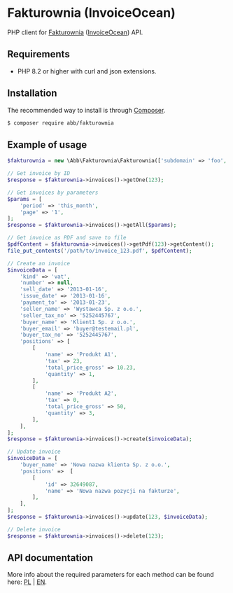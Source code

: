 # Fakturownia (InvoiceOcean)

PHP client for [Fakturownia](https://fakturownia.pl) ([InvoiceOcean](https://invoiceocean.com)) API.

## Requirements

* PHP 8.2 or higher with curl and json extensions.

## Installation

The recommended way to install is through [Composer](http://getcomposer.org).

```bash
$ composer require abb/fakturownia
```

## Example of usage

```php
$fakturownia = new \Abb\Fakturownia\Fakturownia(['subdomain' => 'foo', 'api_token' => 'bar']);

// Get invoice by ID
$response = $fakturownia->invoices()->getOne(123);

// Get invoices by parameters
$params = [
    'period' => 'this_month',
    'page' => '1',
];
$response = $fakturownia->invoices()->getAll($params);

// Get invoice as PDF and save to file
$pdfContent = $fakturownia->invoices()->getPdf(123)->getContent();
file_put_contents('/path/to/invoice_123.pdf', $pdfContent);

// Create an invoice
$invoiceData = [
    'kind' => 'vat',
    'number' => null,
    'sell_date' => '2013-01-16',
    'issue_date' => '2013-01-16',
    'payment_to' => '2013-01-23',
    'seller_name' => 'Wystawca Sp. z o.o.',
    'seller_tax_no' => '5252445767',
    'buyer_name' => 'Klient1 Sp. z o.o.',
    'buyer_email' => 'buyer@testemail.pl',
    'buyer_tax_no' => '5252445767',
    'positions' => [
        [
            'name' => 'Produkt A1',
            'tax' => 23,
            'total_price_gross' => 10.23,
            'quantity' => 1,
        ],
        [
            'name' => 'Produkt A2',
            'tax' => 0,
            'total_price_gross' => 50,
            'quantity' => 3,
        ],
    ],
];
$response = $fakturownia->invoices()->create($invoiceData);

// Update invoice
$invoiceData = [
    'buyer_name' => 'Nowa nazwa klienta Sp. z o.o.',
    'positions' =>  [
        [
            'id' => 32649087,
            'name' => 'Nowa nazwa pozycji na fakturze',
        ],
    ],
];
$response = $fakturownia->invoices()->update(123, $invoiceData);

// Delete invoice
$response = $fakturownia->invoices()->delete(123);
```

## API documentation

More info about the required parameters for each method can be found here: [PL](https://app.fakturownia.pl/api) | [EN](http://app.invoiceocean.com/api).
